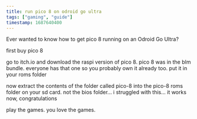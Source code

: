 ```yaml
---
title: run pico 8 on odroid go ultra
tags: ["gaming", "guide"]
timestamp: 1687640400
---
```


Ever wanted to know how to get pico 8 running on an Odroid Go Ultra?
<!--more-->

first buy pico 8

go to itch.io and download the raspi version of pico 8. pico 8 was in the blm bundle. everyone has that one so you probably own it already too.
put it in your roms folder

now extract the contents of the folder called pico-8 into the pico-8 roms folder on your sd card. not the bios folder... i struggled with this...
it works now, congratulations

play the games. you love the games.
